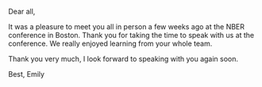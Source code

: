 Dear all,

It was a pleasure to meet you all in person a few weeks ago at the NBER conference in Boston. Thank you for taking the time to speak with us at the conference. We really enjoyed learning from your whole team. 

Thank you very much, I look forward to speaking with you again soon. 

Best,
Emily

